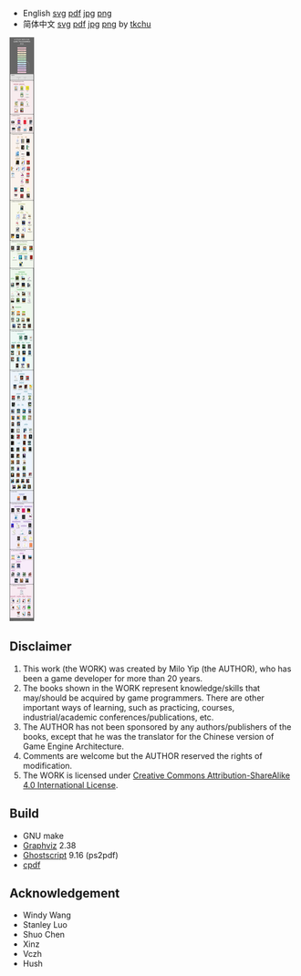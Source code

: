 * English [svg](https://MrChang0.github.io/game-programmer/game-programmer.svg) [pdf](https://MrChang0.github.io/game-programmer/game-programmer.pdf) [jpg](https://MrChang0.github.io/game-programmer/game-programmer.jpg) [png](https://MrChang0.github.io/game-programmer/game-programmer.png)
* 简体中文 [svg](https://MrChang0.github.io/game-programmer/game-programmer-zh-cn.svg) [pdf](https://MrChang0.github.io/game-programmer/game-programmer-zh-cn.pdf) [jpg](https://MrChang0.github.io/game-programmer/game-programmer-zh-cn.jpg) [png](https://MrChang0.github.io/game-programmer/game-programmer-zh-cn.png) by [tkchu](https://github.com/tkchu)

![ ](game-programmer.jpg)

## Disclaimer

1. This work (the WORK) was created by Milo Yip (the AUTHOR), who has been a game developer for more than 20 years.
2. The books shown in the WORK represent knowledge/skills that may/should be acquired by game programmers. There are other important ways of learning, such as practicing, courses, industrial/academic conferences/publications, etc.
3. The AUTHOR has not been sponsored by any authors/publishers of the books, except that he was the translator for the Chinese version of Game Engine Architecture.
4. Comments are welcome but the AUTHOR reserved the rights of modification.
5. The WORK is licensed under [Creative Commons Attribution-ShareAlike 4.0 International License](https://creativecommons.org/licenses/by-sa/4.0/).

## Build

* GNU make
* [Graphviz](http://www.graphviz.org) 2.38
* [Ghostscript](http://www.ghostscript.com/) 9.16 (ps2pdf)
* [cpdf](http://community.coherentpdf.com/)

## Acknowledgement

* Windy Wang
* Stanley Luo
* Shuo Chen
* Xinz
* Vczh
* Hush
